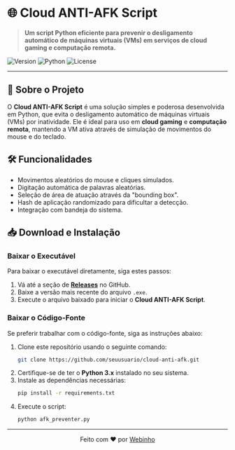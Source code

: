 
# 🌐 Cloud ANTI-AFK Script

> **Um script Python eficiente para prevenir o desligamento automático de máquinas virtuais (VMs) em serviços de cloud gaming e computação remota.**

![Version](https://img.shields.io/badge/version-1.0-brightgreen) ![Python](https://img.shields.io/badge/python-3.x-blue) ![License](https://img.shields.io/badge/license-MIT-lightgrey)

---

## 📖 Sobre o Projeto

O **Cloud ANTI-AFK Script** é uma solução simples e poderosa desenvolvida em Python, que evita o desligamento automático de máquinas virtuais (VMs) por inatividade. Ele é ideal para uso em **cloud gaming** e **computação remota**, mantendo a VM ativa através de simulação de movimentos do mouse e do teclado.

## 🛠️ Funcionalidades

- Movimentos aleatórios do mouse e cliques simulados.
- Digitação automática de palavras aleatórias.
- Seleção de área de atuação através da "bounding box".
- Hash de aplicação randomizado para dificultar a detecção.
- Integração com bandeja do sistema.

## 📥 Download e Instalação

### Baixar o Executável

Para baixar o executável diretamente, siga estes passos:

1. Vá até a seção de **[Releases](https://github.com/seuusuario/cloud-anti-afk/releases)** no GitHub.
2. Baixe a versão mais recente do arquivo `.exe`.
3. Execute o arquivo baixado para iniciar o **Cloud ANTI-AFK Script**.

### Baixar o Código-Fonte

Se preferir trabalhar com o código-fonte, siga as instruções abaixo:

1. Clone este repositório usando o seguinte comando:
   ```bash
   git clone https://github.com/seuusuario/cloud-anti-afk.git
   ```
2. Certifique-se de ter o **Python 3.x** instalado no seu sistema.
3. Instale as dependências necessárias:
   ```bash
   pip install -r requirements.txt
   ```
4. Execute o script:
   ```bash
   python afk_preventer.py
   ```

---

<p align="center">
  Feito com ❤️ por <a href="[https://github.com/seuusuario](https://github.com/Weeeebzz)">Webinho</a>
</p>

